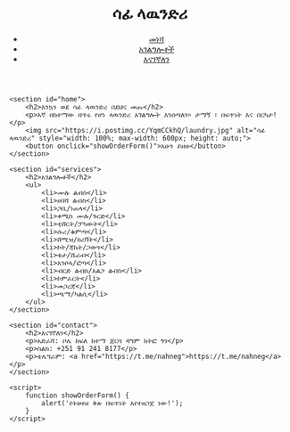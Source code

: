 <!DOCTYPE html>
<html lang="am">
<head>
    <meta charset="UTF-8">
    <meta name="viewport" content="width=device-width, initial-scale=1.0">
    <title>ሳፊ ላዉንድሪ</title>
    <link rel="stylesheet" href="styles.css">
</head>
<body>
    <header>
        <h1>ሳፊ ላዉንድሪ</h1>
        <nav>
            <ul>
                <li><a href="#home">መነሻ</a></li>
                <li><a href="#services">አገልግሎቶች</a></li>
                <li><a href="#contact">እናገኛለን</a></li>
            </ul>
        </nav>
    </header>

    <section id="home">
        <h2>እንኳን ወደ ሳፊ ላዉንድሪ በደህና መጡ</h2>
        <p>እኛ በከተማው በጥሩ የሆነ ላዉንድሪ አገልግሎት እንሰጣለን። ታማኝ ፣ በፍጥነት እና በርካታ!</p>
        <img src="https://i.postimg.cc/YqmCCkhQ/laundry.jpg" alt="ሳፊ ላዉንድሪ" style="width: 100%; max-width: 600px; height: auto;">
        <button onclick="showOrderForm()">አሁን ይዘዙ</button>
    </section>

    <section id="services">
        <h2>አገልግሎቶች</h2>
        <ul>
            <li>ሙሉ ልብስ</li>
            <li>ሀበሻ ልብስ</li>
            <li>ጋቢ/ነጠላ</li>
            <li>ቀሚስ ሙሉ/ጉርድ</li>
            <li>ቲሸርት/ፓካውት</li>
            <li>ሱሪ/ቁምጣ</li>
            <li>ሸሚዝ/ከረቫት</li>
            <li>ኮት/ጃኬት/ጋውን</li>
            <li>ቱታ/ሹራብ</li>
            <li>አንሶላ/ፎጣ</li>
            <li>ብርድ ልብስ/አልጋ ልብስ</li>
            <li>ኮምፈርት</li>
            <li>መጋረጃ</li>
            <li>ጫማ/ካልሲ</li>
        </ul>
    </section>

    <section id="contact">
        <h2>እናገኛለን</h2>
        <p>አድራሻ: ቦሌ ከፍለ ከተማ ጀርባ ዳግም ክትፎ ጎን</p>
        <p>ስልክ: +251 91 241 8177</p>
        <p>ቴሌግራም: <a href="https://t.me/nahneg">https://t.me/nahneg</a></p>
    </section>
    
    <script>
        function showOrderForm() {
            alert('የትዕዛዝ ቅጽ በፍጥነት እየተዘጋጀ ነው!');
        }
    </script>
</body>
</html>
